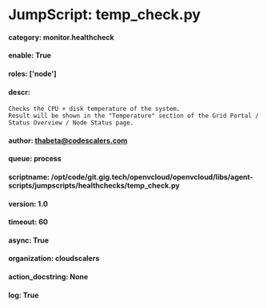 
# JumpScript: temp_check.py
        
#### category: monitor.healthcheck
#### enable: True
#### roles: ['node']
#### descr: 
```
Checks the CPU + disk temperature of the system.
Result will be shown in the "Temperature" section of the Grid Portal / Status Overview / Node Status page.

```
#### author: thabeta@codescalers.com
#### queue: process
#### scriptname: /opt/code/git.gig.tech/openvcloud/openvcloud/libs/agent-scripts/jumpscripts/healthchecks/temp_check.py
#### version: 1.0
#### timeout: 60
#### async: True
#### organization: cloudscalers
#### action_docstring: None
#### log: True